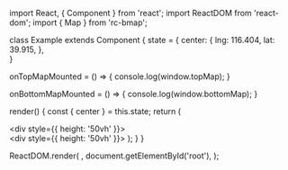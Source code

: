 import React, { Component } from 'react';
import ReactDOM from 'react-dom';
import { Map } from 'rc-bmap';

class Example extends Component {
  state = {
    center: {
      lng: 116.404,
      lat: 39.915,
    },    
  }
  
  onTopMapMounted = () => {
    console.log(window.topMap);
  }

  onBottomMapMounted = () => {
    console.log(window.bottomMap);
  }

  render() {
    const { center } = this.state;
    return (
      <div>
        <div style={{ height: '50vh' }}>
          <Map
            ak="WAeVpuoSBH4NswS30GNbCRrlsmdGB5Gv"
            name="topMap"
            mounted={this.onTopMapMounted}
            center={center}
            zoom={15}
            scrollWheelZoom
          />
        </div>
        <div style={{ height: '50vh' }}>
          <Map
            ak="WAeVpuoSBH4NswS30GNbCRrlsmdGB5Gv"
            name="bottomMap"
            mounted={this.onBottomMapMounted}
            center={center}
            zoom={15}
            scrollWheelZoom
          />
        </div>
      </div>
    );
  }
}

ReactDOM.render(
  <Example />,
  document.getElementById('root'),
);
